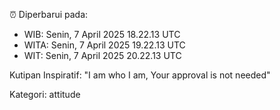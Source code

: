 ⏰ Diperbarui pada:
- WIB: Senin, 7 April 2025 18.22.13 UTC
- WITA: Senin, 7 April 2025 19.22.13 UTC
- WIT: Senin, 7 April 2025 20.22.13 UTC

Kutipan Inspiratif:
"I am who I am, Your approval is not needed"


Kategori: attitude


